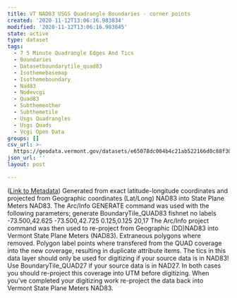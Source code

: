 ```yaml
---
title: VT NAD83 USGS Quadrangle Boundaries - corner points
created: '2020-11-12T13:06:16.983834'
modified: '2020-11-12T13:06:16.983845'
state: active
type: dataset
tags:
  - 7 5 Minute Quadrangle Edges And Tics
  - Boundaries
  - Datasetboundarytile_quad83
  - Isothemebasemap
  - Isothemeboundary
  - Nad83
  - Nodevcgi
  - Quad83
  - Subthemeother
  - Subthemetile
  - Usgs Quadrangles
  - Usgs Quads
  - Vcgi Open Data
groups: []
csv_url: >-
  https://geodata.vermont.gov/datasets/e65078dc004b4c21ab522166d0c88f30_8.csv?outSR=%7B%22latestWkid%22%3A32145%2C%22wkid%22%3A32145%7D
json_url: ''
layout: post

---
```

(<a href='http://maps.vcgi.vermont.gov/gisdata/metadata/BoundaryTile_QUAD83.htm' target='_blank'>Link to Metadata</a>) Generated from exact latitude-longitude coordinates and projected from Geographic coordinates (Lat/Long) NAD83 into State Plane Meters NAD83. The Arc/Info GENERATE command was used with the following parameters; generate BoundaryTile_QUAD83 fishnet no labels -73.500,42.625 -73.500,42.725 0.125,0.125 20,17 The Arc/Info project command was then used to re-project from Geographic (DD)NAD83 into Vermont State Plane Meters (NAD83). Extraneous polygons where removed. Polygon label points where transfered from the QUAD coverage into the new coverage, resulting in duplicate attribute items. The tics in this data layer should only be used for digitizing if your source data is in NAD83! Use BoundaryTile_QUAD27 if your source data is in NAD27. In both cases you should re-project this coverage into UTM before digitizing. When you've completed your digitizing work re-project the data back into Vermont State Plane Meters NAD83.
